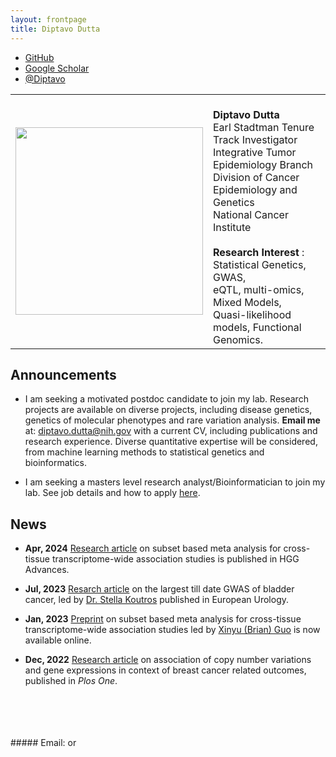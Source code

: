 ```yaml
---
layout: frontpage
title: Diptavo Dutta
---
```


<div class="navbar">
  <div class="navbar-inner">
      <ul class="nav">
      <!--    <li><a href="{{ BASE_PATH }}/assets/broman.pdf">cv</a></li>  -->
          <li><a href="https://github.com/diptavo">GitHub</a></li>
	  <li><a href="https://scholar.google.com/citations?user=0HmuYCUAAAAJ&hl=en">Google Scholar</a></li>
          <li><a href="https://twitter.com/Diptavo">@Diptavo</a></li>
      </ul>
  </div>
</div>

<table class="wide">
<tr>
<td class="left">
    <img id="frontphoto" src="assets/bigpublpics/Diptavo_Dutta.jpg" width="300" height="300" alt="" />
</td>
<td class="left">
<br><b> Diptavo Dutta </b>
<br> Earl Stadtman Tenure Track Investigator
<br> Integrative Tumor Epidemiology Branch
<br> Division of Cancer Epidemiology and Genetics
<br> National Cancer Institute
<br>
<br> <b> Research Interest </b>: Statistical Genetics, GWAS,
                <br>  eQTL, multi-omics, Mixed Models,
                <br>  Quasi-likelihood models, Functional Genomics.
<br> 

</td>
</tr>
</table>



## Announcements

- I am seeking a motivated postdoc candidate to join my lab. Research projects are available on diverse projects, including disease genetics, genetics of molecular phenotypes and rare variation analysis. **Email me** at: <diptavo.dutta@nih.gov> with a current CV, including publications and research experience. Diverse quantitative expertise will be considered, from machine learning methods to statistical genetics and bioinformatics.

- I am seeking a masters level research analyst/Bioinformatician to join my lab. See job details and how to apply [here](https://dceg.cancer.gov/about/careers/current-openings/bioinformatics-scientist-iteb).


## News

- **Apr, 2024** [Research article](https://www.sciencedirect.com/science/article/pii/S2666247724000228?via%3Dihub) on subset based meta analysis for cross-tissue transcriptome-wide association studies is published in HGG Advances.

- **Jul, 2023** [Resarch article](https://www.sciencedirect.com/science/article/pii/S030228382302780X) on the largest till date GWAS of bladder cancer, led by [Dr. Stella Koutros](https://dceg.cancer.gov/about/staff-directory/koutros-stella) published in European Urology.

- **Jan, 2023** [Preprint](https://www.medrxiv.org/content/10.1101/2023.01.11.23284454v1) on subset based meta analysis for cross-tissue transcriptome-wide association studies led by [Xinyu (Brian) Guo](https://www.brian-guo.com/) is now available online. 

- **Dec, 2022** [Research article](https://journals.plos.org/plosone/article?id=10.1371/journal.pone.0276886) on association of copy number variations and gene expressions in context of breast cancer related outcomes, published in *Plos One*.

 <br>
 <br>
 <br>
 <br>
##### Email: <diptavo.dutta@nih.gov> or <dutta.diptavo@gmail.com>

<!--

<table class="wide">
<tr>
  <td class="left">
    <a href="pages/publpics/iplotCorr.html">
        <img src="assets/publpics/iplotCorr.png" alt="R/qtlcharts example" title="R/qtlcharts example"/>
    </a>
  </td>
  <td class="right">
    <a href="pages/publpics/rqtlexper_fig2.html">
        <img src="assets/publpics/rqtlexper_fig2.png" alt="Broman (2014) Fig 2" title="Broman (2014) Fig 2"/>
    </a>
  </td>
</tr>
<tr>
  <td class="left">
    <a href="pages/publpics/samplemixups_fig7.html">
        <img src="assets/publpics/samplemixups_fig7.png" alt="Broman et al. (2013) Fig 7" title="Broman et al. (2013) Fig 7"/>
    </a>
  </td>
  <td class="right">
    <a href="pages/publpics/isletc6_fig4.html">
        <img src="assets/publpics/isletc6_fig4.png" alt="Tian et al. (2015) Fig 4" title="Tian et al. (2015) Fig 4"/>
    </a>
  </td>
</tr>
</table>

<div class="navbar">
  <div class="navbar-inner">
      <ul class="nav">
          <li><a href="morefigs.html">see more figures</a></li>
      </ul>
  </div>
</div>

-->
